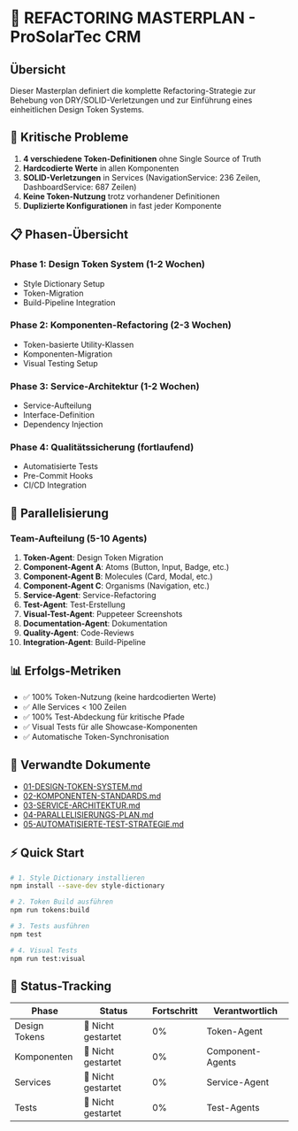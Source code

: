 # 🎯 REFACTORING MASTERPLAN - ProSolarTec CRM

## Übersicht

Dieser Masterplan definiert die komplette Refactoring-Strategie zur Behebung von DRY/SOLID-Verletzungen und zur Einführung eines einheitlichen Design Token Systems.

## 🔴 Kritische Probleme

1. **4 verschiedene Token-Definitionen** ohne Single Source of Truth
2. **Hardcodierte Werte** in allen Komponenten
3. **SOLID-Verletzungen** in Services (NavigationService: 236 Zeilen, DashboardService: 687 Zeilen)
4. **Keine Token-Nutzung** trotz vorhandener Definitionen
5. **Duplizierte Konfigurationen** in fast jeder Komponente

## 📋 Phasen-Übersicht

### Phase 1: Design Token System (1-2 Wochen)
- Style Dictionary Setup
- Token-Migration
- Build-Pipeline Integration

### Phase 2: Komponenten-Refactoring (2-3 Wochen)
- Token-basierte Utility-Klassen
- Komponenten-Migration
- Visual Testing Setup

### Phase 3: Service-Architektur (1-2 Wochen)
- Service-Aufteilung
- Interface-Definition
- Dependency Injection

### Phase 4: Qualitätssicherung (fortlaufend)
- Automatisierte Tests
- Pre-Commit Hooks
- CI/CD Integration

## 🚀 Parallelisierung

### Team-Aufteilung (5-10 Agents)
1. **Token-Agent**: Design Token Migration
2. **Component-Agent A**: Atoms (Button, Input, Badge, etc.)
3. **Component-Agent B**: Molecules (Card, Modal, etc.)
4. **Component-Agent C**: Organisms (Navigation, etc.)
5. **Service-Agent**: Service-Refactoring
6. **Test-Agent**: Test-Erstellung
7. **Visual-Test-Agent**: Puppeteer Screenshots
8. **Documentation-Agent**: Dokumentation
9. **Quality-Agent**: Code-Reviews
10. **Integration-Agent**: Build-Pipeline

## 📊 Erfolgs-Metriken

- ✅ 100% Token-Nutzung (keine hardcodierten Werte)
- ✅ Alle Services < 100 Zeilen
- ✅ 100% Test-Abdeckung für kritische Pfade
- ✅ Visual Tests für alle Showcase-Komponenten
- ✅ Automatische Token-Synchronisation

## 🔗 Verwandte Dokumente

- [01-DESIGN-TOKEN-SYSTEM.md](./01-DESIGN-TOKEN-SYSTEM.md)
- [02-KOMPONENTEN-STANDARDS.md](./02-KOMPONENTEN-STANDARDS.md)
- [03-SERVICE-ARCHITEKTUR.md](./03-SERVICE-ARCHITEKTUR.md)
- [04-PARALLELISIERUNGS-PLAN.md](./04-PARALLELISIERUNGS-PLAN.md)
- [05-AUTOMATISIERTE-TEST-STRATEGIE.md](./05-AUTOMATISIERTE-TEST-STRATEGIE.md)

## ⚡ Quick Start

```bash
# 1. Style Dictionary installieren
npm install --save-dev style-dictionary

# 2. Token Build ausführen
npm run tokens:build

# 3. Tests ausführen
npm test

# 4. Visual Tests
npm run test:visual
```

## 🚦 Status-Tracking

| Phase | Status | Fortschritt | Verantwortlich |
|-------|--------|-------------|----------------|
| Design Tokens | 🔴 Nicht gestartet | 0% | Token-Agent |
| Komponenten | 🔴 Nicht gestartet | 0% | Component-Agents |
| Services | 🔴 Nicht gestartet | 0% | Service-Agent |
| Tests | 🔴 Nicht gestartet | 0% | Test-Agents |